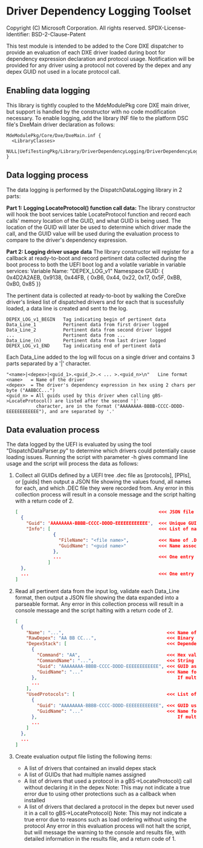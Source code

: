 # Driver Dependency Logging Toolset

Copyright (C) Microsoft Corporation. All rights reserved.
SPDX-License-Identifier: BSD-2-Clause-Patent

This test module is intended to be added to the Core DXE dispatcher to provide an evaluation of each DXE driver loaded
during boot for dependency expression declaration and protocol usage.  Notification will be provided for any driver
using a protocol not covered by the depex and any depex GUID not used in a locate protocol call.

## Enabling data logging

  This library is tightly coupled to the MdeModulePkg core DXE main driver, but support is handled by the constructor
  with no code modification necessary.  To enable logging, add the library INF file to the platform DSC file's DxeMain
  driver declaration as follows:
  
  ```inf
  MdeModulePkg/Core/Dxe/DxeMain.inf {
    <LibraryClasses>
      NULL|UefiTestingPkg/Library/DriverDependencyLogging/DriverDependencyLogging.inf
  }
  ```

## Data logging process

  The data logging is performed by the DispatchDataLogging library in 2 parts:
  
  **Part 1: Logging LocateProtocol() function call data:**
    The library constructor will hook the boot services table LocateProtocol function and record each calls' memory
    location of the GUID, and what GUID is being used.  The location of the GUID will later be used to determine which
    driver made the call, and the GUID value will be used during the evaluation process to compare to the driver's
    dependency expression.
  
  **Part 2: Logging driver usage data**
    The library constructor will register for a callback at ready-to-boot and record pertinent data collected during
    the boot process to both the UEFI boot log and a volatile variable in variable services:
      Variable Name:   "DEPEX_LOG_v1"
      Namespace GUID:  { 0x4D2A2AEB, 0x9138, 0x44FB, { 0xB6, 0x44, 0x22, 0x17, 0x5F, 0xBB, 0xB0, 0x85 }}

  The pertinent data is collected at ready-to-boot by walking the CoreDxe driver's linked list of dispatched drivers
  and for each that is sucessfully loaded, a data line is created and sent to the log.

  ```console
  DEPEX_LOG_v1_BEGIN   Tag indicating begin of pertinent data
  Data_Line_1          Pertinent data from first driver logged
  Data_Line_2          Pertinent data from second driver logged
  ...                  Pertinent data from ...
  Data_Line_(n)        Pertinent data from last driver logged
  DEPEX_LOG_v1_END     Tag indicating end of pertinent data
  ```
  
  Each Data_Line added to the log will focus on a single driver and contains 3 parts separated by a '|' character.
  
  ```console
  "<name>|<depex>|<guid_1>.<guid_2>.< ... >.<guid_n>\n"   Line format
  <name>   = Name of the driver
  <depex>  = The driver's dependency expression in hex using 2 chars per byte ("AABBCC...")
  <guid_n> = All guids used by this driver when calling gBS->LocateProtocol() are listed after the second '|'
             character, are in the format ("AAAAAAAA-BBBB-CCCC-DDDD-EEEEEEEEEEEE"), and are separated by '.'
  ```

## Data evaluation process

  The data logged by the UEFI is evaluated by using the tool "DispatchDataParser.py" to determine which drivers could
  potentially cause loading issues.  Running the script with parameter -h gives command line usage and the script will
  process the data as follows:
  
  1. Collect all GUIDs defined by a UEFI tree .dec file as [protocols], [PPIs], or [guids] then output a JSON file
     showing the values found, all names for each, and which .DEC file they were recorded from.  Any error in this
     collection process will result in a console message and the script halting with a return code of 2.

     ```json
     [                                                    <<< JSON file is a list of entries
       {
         "Guid": 'AAAAAAAA-BBBB-CCCC-DDDD-EEEEEEEEEEEE',  <<< Unique GUID value parsed from the tree
         "Info": [                                        <<< List of name information entries for this GUID
                   {
                     "FileName": "<file name>",           <<< Name of .DEC file declaring this GUID
                     "GuidName": "<guid name>"            <<< Name associated with the GUID value
                   },
                   ...                                    <<< One entry for each name associated with a GUID
                 ]
       },
       ...                                                <<< One entry for each GUID found
     ]
     ```

  2. Read all pertinent data from the input log, validate each Data_Line format, then output a JSON file showing the
     data expanded into a parseable format.  Any error in this collection process will result in a console message and
     the script halting with a return code of 2.

     ```json
     [
       {
         "Name": "...",                                      <<< Name of driver in ASCII text
         "RawDepex": "AA BB CC...",                          <<< Binary dependency data
         "DepexStack": [                                     <<< Dependency data decoded into a command/GUID list
           {
             "Command": "AA",                                <<< Hex value of dependency command
             "CommandName": "...",                           <<< String representation of command
             "Guid": "AAAAAAAA-BBBB-CCCC-DDDD-EEEEEEEEEEEE", <<< GUID associated with command
             "GuidName": "..."                               <<< Name found in the GUID scan from step 1
           },                                                    If multiple names found, they are separated by '|'
           ...
         ],
         "UsedProtocols": [                                  <<< List of protocols located by the driver
           {
             "Guid": "AAAAAAAA-BBBB-CCCC-DDDD-EEEEEEEEEEEE", <<< GUID used when LocateProtocol was called
             "GuidName": "..."                               <<< Name found in the GUID scan from step 1
           },                                                    If multiple names found, they are separated by '|'
           ...
         ]
       },
       ...
     ]
     ```

  3. Create evaluation output file listing the following items:
     - A list of drivers that contained an invalid depex stack
     - A list of GUIDs that had multiple names assigned
     - A list of drivers that used a protocol in a gBS->LocateProtocol() call without declaring it in the depex
       Note: This may not indicate a true error due to using other protections such as a callback when installed
     - A list of drivers that declared a protocol in the depex but never used it in a call to gBS->LocateProtocol()
       Note: This may not indicate a true error due to reasons such as load ordering without using the protocol
     Any error in this evaluation process will not halt the script, but will message the warning to the console and
     results file, with detailed information in the results file, and a return code of 1.

